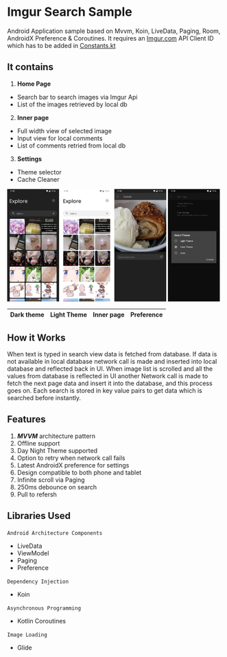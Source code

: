 # Imgur Search Sample
Android Application sample based on Mvvm, Koin, LiveData, Paging, Room, AndroidX Preference &amp; Coroutines. It requires an [Imgur.com](https://imgur.com/) API Client ID which has to be added in [Constants.kt](app/src/main/java/com/interview/project/ui/utils/Constants.kt)

## It contains
1. **Home Page**
  * Search bar to search images via Imgur Api
  * List of the images retrieved by local db
2. **Inner page**
  * Full width view of selected image
  * Input view for local comments
  * List of comments retried from local db
3. **Settings**
  * Theme selector
  * Cache Cleaner

<div>
  <img float=left width=24% src="media/home-dark.png">
  <img float=left width=24% src="media/home-light.png">
  <img float=left width=24% src="media/inner-page.png">
  <img float=left width=24% src="media/theme.png">
</div>

Dark theme | Light Theme | Inner page | Preference
--- | --- | --- | ---

## How it Works
When text is typed in search view data is fetched from database. If data is not available in local database network call is made and inserted into local database and reflected back in UI. When image list is scrolled and all the values from database is reflected in UI another Network call is made to fetch the next page data and insert it into the database, and this process goes on. Each search is stored in key value pairs to get data which is searched before instantly.

## Features
1. ***MVVM*** architecture pattern
2. Offline support
3. Day Night Theme supported
4. Option to retry when network call fails
5. Latest AndroidX preference for settings
6. Design compatible to both phone and tablet
7. Infinite scroll via Paging
8. 250ms debounce on search
9. Pull to refersh 


## Libraries Used

 `Android Architecture Components`
* LiveData
* ViewModel
* Paging
* Preference

 `Dependency Injection`
* Koin

 `Asynchronous Programming`
* Kotlin Coroutines

`Image Loading`
* Glide
 




